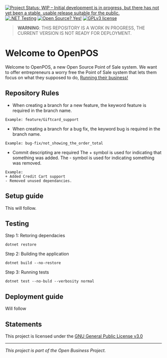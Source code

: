 [![Project Status: WIP – Initial development is in progress, but there has not yet been a stable, usable release suitable for the public.](https://www.repostatus.org/badges/latest/wip.svg)](https://www.repostatus.org/#wip)  [![.NET Testing](https://github.com/ICTOOSDDd4/OpenPOS/actions/workflows/dotnet-testing.yml/badge.svg)](https://github.com/ICTOOSDDd4/OpenPOS/actions/workflows/dotnet-testing.yml) [![Open Source? Yes!](https://badgen.net/badge/Open%20Source%20%3F/Yes%21/blue?icon=github)](https://github.com/Naereen/badges/) [![GPLv3 license](https://img.shields.io/badge/License-GPLv3-blue.svg)](https://github.com/ICTOOSDDd4/OpenPOS/blob/master/LICENSE)



> **WARNING**: THIS REPOSITORY IS A WORK IN PROGRESS, THE CURRENT VERSION IS NOT READY FOR DEPLOYMENT.
# Welcome to OpenPOS
Welcome to OpenPOS, a new Open Source Point of Sale system. We want to offer entrepreneurs a worry free the Point of Sale system that lets them focus on what they supposed to do, <ins>Running their business!</ins>

## Repository Rules
- When creating a branch for a new feature, the keyword feature is required in the branch name.
```
Example: feature/Giftcard_support
```
- When creating a branch for a bug fix, the keyword bug is required in the branch name.
```
Example: bug-fix/not_showing_the_order_total
```
- Commit descripting are required
	The + symbol is used for indicating that something was added.
	The - symbol is used for indicating something was removed.
```
Example:
+ Added Credit Cart support
- Removed unused dependancies.
```


## Setup guide
This will follow.

## Testing
Step 1: Retoring dependacies
	
```
dotnet restore
```

Step 2: Building the application
	
```
dotnet build --no-restore
```

Step 3: Running tests
	
```
dotnet test --no-buld --verbosity normal
```

## Deployment guide
Will follow

## Statements
This project is licensed under the [GNU General Public License v3.0](https://github.com/ICTOOSDDd4/OpenPOS/blob/master/LICENSE)

------------

*This project is part of the Open Business Project.*






